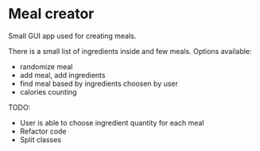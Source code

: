 # Meal creator
Small GUI app used for creating meals.

There is a small list of ingredients inside and few meals.
Options available:
- randomize meal
- add meal, add ingredients
- find meal based by ingredients choosen by user
- calories counting

TODO:
- User is able to choose ingredient quantity for each meal
- Refactor code
- Split classes
